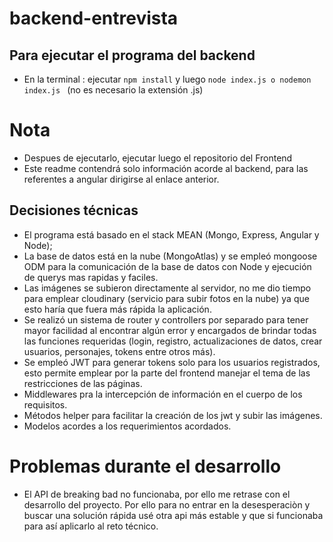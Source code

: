 # backend-entrevista

## Para ejecutar el programa del backend
* En la terminal : ejecutar `npm install` y luego `node index.js o nodemon index.js ` (no es necesario la extensión .js)

# Nota
* Despues de ejecutarlo, ejecutar luego el repositorio del Frontend
* Este readme contendrá solo información acorde al backend, para las referentes a angular dirigirse al enlace anterior.
## Decisiones técnicas
* El programa está basado en el stack MEAN (Mongo, Express, Angular y Node);
* La base de datos está en la nube (MongoAtlas) y se empleó mongoose ODM para la comunicación de la base de datos con Node y ejecución de querys mas rapidas y faciles.
* Las imágenes se subieron directamente al servidor, no me dio tiempo para emplear cloudinary (servicio para subir fotos en la nube) ya que esto  haría que fuera más rápida la aplicación.
* Se realizó un sistema de router y controllers por separado para tener mayor facilidad al encontrar algún error y encargados de brindar todas las funciones requeridas
(login, registro, actualizaciones de datos, crear usuarios, personajes, tokens entre otros más).
* Se empleó JWT para generar tokens solo para los usuarios registrados, esto permite emplear por la parte del frontend manejar el tema de las restricciones de las páginas.
* Middlewares pra la intercepción de información en el cuerpo de los requisitos. 
* Métodos helper para facilitar la creación de los jwt y subir las imágenes.
* Modelos acordes a los requerimientos acordados.

# Problemas durante el desarrollo
* El API de breaking bad no funcionaba, por ello me retrase con el desarrollo del proyecto. Por ello para no entrar en la desesperaciòn y buscar una solución rápida usé otra api más estable y que si funcionaba para así aplicarlo al reto técnico.
